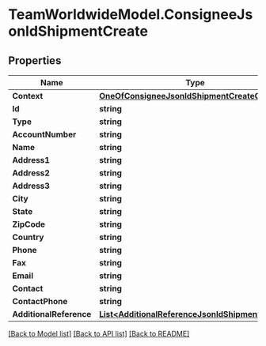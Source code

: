 # TeamWorldwideModel.ConsigneeJsonldShipmentCreate
## Properties

Name | Type | Description | Notes
------------ | ------------- | ------------- | -------------
**Context** | [**OneOfConsigneeJsonldShipmentCreateContext**](OneOfConsigneeJsonldShipmentCreateContext.md) |  | [optional] 
**Id** | **string** |  | [optional] 
**Type** | **string** |  | [optional] 
**AccountNumber** | **string** |  | [optional] 
**Name** | **string** |  | [optional] 
**Address1** | **string** |  | 
**Address2** | **string** |  | [optional] 
**Address3** | **string** |  | [optional] 
**City** | **string** |  | 
**State** | **string** |  | [optional] 
**ZipCode** | **string** |  | 
**Country** | **string** |  | 
**Phone** | **string** |  | [optional] 
**Fax** | **string** |  | [optional] 
**Email** | **string** |  | [optional] 
**Contact** | **string** |  | [optional] 
**ContactPhone** | **string** |  | [optional] 
**AdditionalReference** | [**List&lt;AdditionalReferenceJsonldShipmentCreate&gt;**](AdditionalReferenceJsonldShipmentCreate.md) |  | [optional] 

[[Back to Model list]](../README.md#documentation-for-models) [[Back to API list]](../README.md#documentation-for-api-endpoints) [[Back to README]](../README.md)

